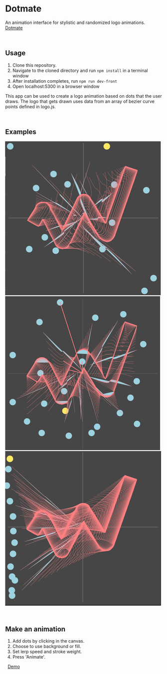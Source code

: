 # Dotmate
An animation interface for stylistic and randomized logo animations.
<a href="https://dotmate.herokuapp.com/" target="_blank">Dotmate</a>

&nbsp;
## Usage
1. Clone this repository.
2. Navigate to the cloned directory and run `npm install` in a terminal window
3. After installation completes, run `npm run dev-front`
4. Open localhost:5300 in a browser window

This app can be used to create a logo animation based on dots that the user draws.
The logo that gets drawn uses data from an array of bezier curve points defined in logo.js.

&nbsp;
## Examples
![alt text](./public/img/logo-drawing-1.png)
![alt text](./public/img/logo-drawing-2.png)
![alt text](./public/img/logo-drawing-3.png)

&nbsp;
## Make an animation
1. Add dots by clicking in the canvas.
2. Choose to use background or fill.
3. Set lerp speed and stroke weight.
4. Press 'Animate'.

&nbsp;
<a href="https://youtu.be/KZo1nunNM_k" target="_blank">Demo</a>
